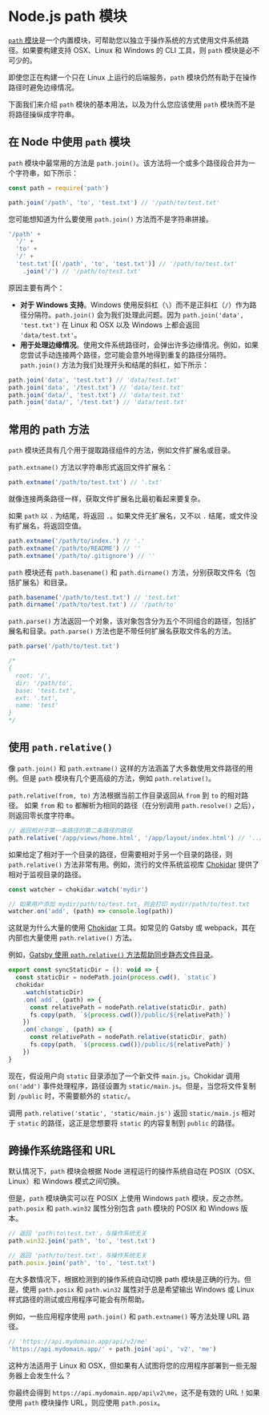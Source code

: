 # Node.js path 模块

[`path` 模块](https://nodejs.org/api/path.html)是一个内置模块，可帮助您以独立于操作系统的方式使用文件系统路径。如果要构建支持 OSX、Linux 和 Windows 的 CLI 工具，则 `path` 模块是必不可少的。

即使您正在构建一个只在 Linux 上运行的后端服务，`path` 模块仍然有助于在操作路径时避免边缘情况。

下面我们来介绍 `path` 模块的基本用法，以及为什么您应该使用 `path` 模块而不是将路径操纵成字符串。

## 在 Node 中使用 `path` 模块

`path` 模块中最常用的方法是 `path.join()`。该方法将一个或多个路径段合并为一个字符串，如下所示：

```js
const path = require('path')

path.join('/path', 'to', 'test.txt') // '/path/to/test.txt'
```

您可能想知道为什么要使用 `path.join()` 方法而不是字符串拼接。

```js
'/path' +
  '/' +
  'to' +
  '/' +
  'test.txt'[('/path', 'to', 'test.txt')] // '/path/to/test.txt'
    .join('/') // '/path/to/test.txt'
```

原因主要有两个：

- **对于 Windows 支持**。Windows 使用反斜杠（`\`）而不是正斜杠（`/`）作为路径分隔符。`path.join()` 会为我们处理此问题。因为 `path.join('data', 'test.txt')` 在 Linux 和 OSX 以及 Windows 上都会返回 `'data/test.txt'`。
- **用于处理边缘情况**。使用文件系统路径时，会弹出许多边缘情况。例如，如果您尝试手动连接两个路径，您可能会意外地得到重复的路径分隔符。`path.join()` 方法为我们处理开头和结尾的斜杠，如下所示：

```js
path.join('data', 'test.txt') // 'data/test.txt'
path.join('data', '/test.txt') // 'data/test.txt'
path.join('data/', 'test.txt') // 'data/test.txt'
path.join('data/', '/test.txt') // 'data/test.txt'
```

## 常用的 path 方法

`path` 模块还具有几个用于提取路径组件的方法，例如文件扩展名或目录。

`path.extname()` 方法以字符串形式返回文件扩展名：

```js
path.extname('/path/to/test.txt') // '.txt'
```

就像连接两条路径一样，获取文件扩展名比最初看起来要复杂。

如果 `path` 以 `.` 为结尾，将返回 `.`。如果文件无扩展名，又不以 `.` 结尾，或文件没有扩展名，将返回空值。

```js
path.extname('/path/to/index.') // '.'
path.extname('/path/to/README') // ''
path.extname('/path/to/.gitignore') // ''
```

`path` 模块还有 `path.basename()` 和 `path.dirname()` 方法，分别获取文件名（包括扩展名）和目录。

```js
path.basename('/path/to/test.txt') // 'test.txt'
path.dirname('/path/to/test.txt') // '/path/to'
```

`path.parse()` 方法返回一个对象，该对象包含分为五个不同组合的路径，包括扩展名和目录。`path.parse()` 方法也是不带任何扩展名获取文件名的方法。

```js
path.parse('/path/to/test.txt')

/*
{
  root: '/',
  dir: '/path/to',
  base: 'test.txt',
  ext: '.txt',
  name: 'test'
}
*/
```

## 使用 `path.relative()`

像 `path.join()` 和 `path.extname()` 这样的方法涵盖了大多数使用文件路径的用例。但是 `path` 模块有几个更高级的方法，例如 `path.relative()`。

`path.relative(from, to)` 方法根据当前工作目录返回从 `from` 到 `to` 的相对路径。 如果 `from` 和 `to` 都解析为相同的路径（在分别调用 `path.resolve()` 之后），则返回零长度字符串。

```js
// 返回相对于第一条路径的第二条路径的路径
path.relative('/app/views/home.html', '/app/layout/index.html') // '../../layout/index.html'
```

如果给定了相对于一个目录的路径，但需要相对于另一个目录的路径，则 `path.relative()` 方法非常有用。例如，流行的文件系统监视库 [Chokidar](https://www.npmjs.com/package/chokidar) 提供了相对于监视目录的路径。

```js
const watcher = chokidar.watch('mydir')

// 如果用户添加 mydir/path/to/test.txt，则会打印 mydir/path/to/test.txt
watcher.on('add', (path) => console.log(path))
```

这就是为什么大量的使用 [Chokidar](https://github.com/paulmillr/chokidar) 工具。如常见的 Gatsby 或 webpack，其在内部也大量使用 `path.relative()` 方法。

例如，[Gatsby 使用 `path.relative()` 方法帮助同步静态文件目录](https://github.com/gatsbyjs/gatsby/blob/54d4721462b9303fed723fdcb15ac5d72e103778/packages/gatsby/src/utils/get-static-dir.ts#L50-L56)。

```js
export const syncStaticDir = (): void => {
  const staticDir = nodePath.join(process.cwd(), `static`)
  chokidar
    .watch(staticDir)
    .on(`add`, (path) => {
      const relativePath = nodePath.relative(staticDir, path)
      fs.copy(path, `${process.cwd()}/public/${relativePath}`)
    })
    .on(`change`, (path) => {
      const relativePath = nodePath.relative(staticDir, path)
      fs.copy(path, `${process.cwd()}/public/${relativePath}`)
    })
}
```

现在，假设用户向 `static` 目录添加了一个新文件 `main.js`。Chokidar 调用 `on('add')` 事件处理程序，路径设置为 `static/main.js`。但是，当您将文件复制到 `/public` 时，不需要额外的 `static/`。

调用 `path.relative('static', 'static/main.js')` 返回 `static/main.js` 相对于 `static` 的路径，这正是您想要将 `static` 的内容复制到 `public` 的路径。

## 跨操作系统路径和 URL

默认情况下，`path` 模块会根据 Node 进程运行的操作系统自动在 POSIX（OSX、Linux）和 Windows 模式之间切换。

但是，`path` 模块确实可以在 POSIX 上使用 Windows `path` 模块，反之亦然。`path.posix` 和 `path.win32` 属性分别包含 `path` 模块的 POSIX 和 Windows 版本。

```js
// 返回 'path\to\test.txt'，与操作系统无关
path.win32.join('path', 'to', 'test.txt')

// 返回 'path/to/test.txt'，与操作系统无关
path.posix.join('path', 'to', 'test.txt')
```

在大多数情况下，根据检测到的操作系统自动切换 path 模块是正确的行为。但是，使用 `path.posix` 和 `path.win32` 属性对于总是希望输出 Windows 或 Linux 样式路径的测试或应用程序可能会有所帮助。

例如，一些应用程序使用 `path.join()` 和 `path.extname()` 等方法处理 URL 路径。

```js
// 'https://api.mydomain.app/api/v2/me'
'https://api.mydomain.app/' + path.join('api', 'v2', 'me')
```

这种方法适用于 Linux 和 OSX，但如果有人试图将您的应用程序部署到一些无服务器上会发生什么？

你最终会得到 `https://api.mydomain.app/api\v2\me`，这不是有效的 URL！如果使用 `path` 模块操作 URL，则应使用 `path.posix`。

